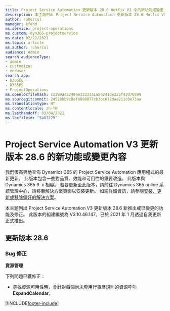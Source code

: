 ```yaml
---
title: Project Service Automation 更新版本 28.6 Hotfix V3 中的新功能或變更
description: 本主題列出 Project Service Automation 更新版本 28.6 Hotfix V3 提供的功能和修正。
author: ruhercul
manager: kfend
ms.service: project-operations
ms.custom: dyn365-projectservice
ms.date: 02/22/2021
ms.topic: article
ms.author: ruhercul
audience: Admin
search.audienceType:
- admin
- customizer
- enduser
search.app:
- D365CE
- D365PS
- ProjectOperations
ms.openlocfilehash: c2389aa2249ae33333a1a8e241de225f43d70899
ms.sourcegitcommit: 24528bb9c0ef8898077cb3bc672daa211c0e73aa
ms.translationtype: HT
ms.contentlocale: zh-TW
ms.lasthandoff: 03/04/2021
ms.locfileid: "5481229"
---
```

# <a name="whats-new-or-changed-in-project-service-automation-update-release-286-v3"></a>Project Service Automation V3 更新版本 28.6 的新功能或變更內容

我們很高興地宣佈 Dynamics 365 的 Project Service Automation 應用程式的最新更新。 此版本包含一些對品質、效能和可用性的重要改進。 此版本與 Dynamics 365 9. x 相容。 若要更新至此版本，請前往 Dynamics 365 online 系統管理中心，請移至解決方案頁面以安裝更新。 如需詳細資訊，請參閱[安裝、更新或移除偏好的解決方案](https://docs.microsoft.com/power-platform/admin/install-remove-preferred-solution)。

本主題列出 Project Service Automation V3 更新版本 28.6 新推出或已變更的功能及修正。 此版本的組建編號為 V3.10.46.147，已於 2021 年 1 月透過自我更新正式推出。

## <a name="update-release-286"></a>更新版本 28.6

### <a name="bug-fixes"></a>Bug 修正


**資源管理**

下列問題已獲修正：

- 尋找資源可用性時，會針對每個尚未套用行事曆規則的資源呼叫 **ExpandCalendar**。


[!INCLUDE[footer-include](../includes/footer-banner.md)]
